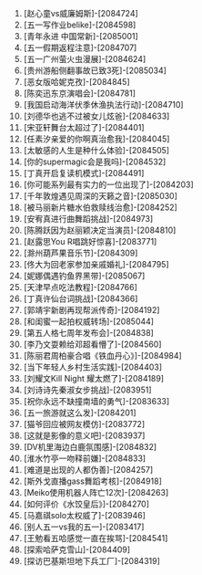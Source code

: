 
1. [赵心童vs威廉姆斯]-[2084724]
1. [五一写作业belike]-[2084598]
1. [青年永进 中国常新]-[2085001]
1. [五一假期返程注意]-[2084707]
1. [五一广州萤火虫漫展]-[2084624]
1. [贵州游船侧翻事故已致3死]-[2085034]
1. [恶女版哈妮克孜]-[2084845]
1. [陈奕迅东京演唱会]-[2084781]
1. [我国启动海洋伏季休渔执法行动]-[2084710]
1. [刘德华也逃不过被女儿炫爸]-[2084633]
1. [宋亚轩舞台太超过了]-[2084401]
1. [任素汐亲爱的你啊真治愈我]-[2084045]
1. [太敏感的人生是种什么体验]-[2084505]
1. [你的supermagic会是我吗]-[2084532]
1. [丁真开启复读机模式]-[2084491]
1. [你可能系列最有实力的一位出现了]-[2084203]
1. [千年敦煌遇见周深的天籁之音]-[2085030]
1. [被马丽新片糖水伯救赎线治愈]-[2084252]
1. [安宥真进行曲舞蹈挑战]-[2084973]
1. [陈腾跃因为赵丽颖决定当演员]-[2084810]
1. [赵露思You R唱跳好惊喜]-[2083771]
1. [滁州葫芦果音乐节]-[2084309]
1. [佟大为回老家参加亲戚婚礼]-[2084795]
1. [妮娜偶遇钓鱼界黑带]-[2085067]
1. [天津早点吃法教程]-[2084766]
1. [丁真许仙台词挑战]-[2084366]
1. [郭靖宇新剧再现帮派传奇]-[2084192]
1. [和闺蜜一起拍权威转场]-[2085044]
1. [第五人格七周年发布会]-[2084838]
1. [李乃文耍赖给邓超看懵了]-[2084560]
1. [陈丽君周柏豪合唱《铁血丹心》]-[2084984]
1. [当下年轻人乡村生活实践]-[2084403]
1. [刘耀文Kill Night 耀太燃了]-[2084189]
1. [刘诗诗先秦淑女步挑战]-[2083951]
1. [祝你永远不缺撞南墙的勇气]-[2083633]
1. [五一旅游就这么发]-[2084201]
1. [猫爷回应被网友模仿]-[2083772]
1. [这就是影像的意义吧]-[2083937]
1. [DV机里海边白鹿氛围感]-[2084832]
1. [淮水竹亭一吻释前嫌]-[2084833]
1. [难道是出现的人都伪善]-[2084257]
1. [斯外戈直播gass舞蹈考核]-[2084918]
1. [Meiko使用机器人阵亡12次]-[2084263]
1. [如何评价《水饺皇后》]-[2084270]
1. [马嘉祺solo太权威了]-[2083946]
1. [别人五一vs我的五一]-[2083417]
1. [王勉看五哈感觉一直在挨骂]-[2084541]
1. [探索哈萨克雪山]-[2084409]
1. [探访巴基斯坦地下兵工厂]-[2084319]